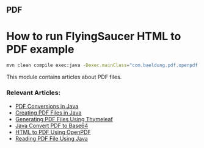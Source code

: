 ## PDF

# How to run FlyingSaucer HTML to PDF example

```bash
mvn clean compile exec:java -Dexec.mainClass="com.baeldung.pdf.openpdf.Html2PdfUsingFlyingSaucer"
```


This module contains articles about PDF files.

### Relevant Articles:
- [PDF Conversions in Java](https://www.baeldung.com/pdf-conversions-java)
- [Creating PDF Files in Java](https://www.baeldung.com/java-pdf-creation)
- [Generating PDF Files Using Thymeleaf](https://www.baeldung.com/thymeleaf-generate-pdf)
- [Java Convert PDF to Base64](https://www.baeldung.com/java-convert-pdf-to-base64)
- [HTML to PDF Using OpenPDF](https://www.baeldung.com/java-html-to-pdf)
- [Reading PDF File Using Java](https://www.baeldung.com/java-pdf-file-read)
